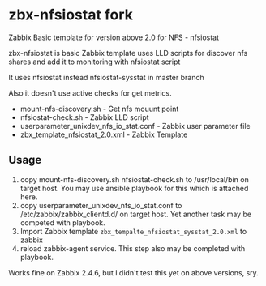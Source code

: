 # zbx-nfsiostat fork
Zabbix Basic template for version above 2.0 for NFS  -  nfsiostat

zbx-nfsiostat is basic Zabbix template uses LLD scripts for discover nfs shares and add it to monitoring with nfsiostat script 

It uses nfsiostat instead nfsiostat-sysstat in master branch

Also it doesn't use active checks for get metrics.

* mount-nfs-discovery.sh - Get nfs mouunt point 
* nfsiostat-check.sh - Zabbix LLD script 
* userparameter_unixdev_nfs_io_stat.conf - Zabbix user parameter file
* zbx_template_nfsiostat_2.0.xml - Zabbix Template  

## Usage 
1. copy  mount-nfs-discovery.sh  nfsiostat-check.sh to /usr/local/bin on target host. You may use ansible playbook for this which is attached here.
2. copy userparameter_unixdev_nfs_io_stat.conf to /etc/zabbix/zabbix_clientd.d/ on target host. Yet another task may be competed with playbook.
3. Import Zabbix template ```zbx_tempalte_nfsiostat_sysstat_2.0.xml``` to zabbix  
4. reload zabbix-agent service. This step also may be completed with playbook.  

Works fine on Zabbix 2.4.6, but I didn't test this yet on above versions, sry.
